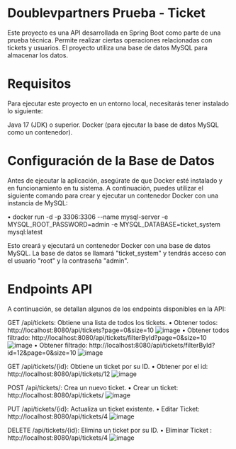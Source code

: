 # Doublevpartners Prueba - Ticket
Este proyecto es una API desarrollada en Spring Boot como parte de una prueba técnica. Permite realizar ciertas operaciones relacionadas con tickets y usuarios. El proyecto utiliza una base de datos MySQL para almacenar los datos.

# Requisitos
Para ejecutar este proyecto en un entorno local, necesitarás tener instalado lo siguiente:

Java 17 (JDK) o superior.
Docker (para ejecutar la base de datos MySQL como un contenedor).
# Configuración de la Base de Datos
Antes de ejecutar la aplicación, asegúrate de que Docker esté instalado y en funcionamiento en tu sistema. A continuación, puedes utilizar el siguiente comando para crear y ejecutar un contenedor Docker con una instancia de MySQL:

• docker run -d -p 3306:3306 --name mysql-server -e MYSQL_ROOT_PASSWORD=admin -e MYSQL_DATABASE=ticket_system mysql:latest

Esto creará y ejecutará un contenedor Docker con una base de datos MySQL. La base de datos se llamará "ticket_system" y tendrás acceso con el usuario "root" y la contraseña "admin".
# Endpoints API
A continuación, se detallan algunos de los endpoints disponibles en la API:

GET /api/tickets: Obtiene una lista de todos los tickets.
•	Obtener todos: http://localhost:8080/api/tickets?page=0&size=10
![image](https://github.com/DanielSaenzt/doublevpartnersPruebaTicket/assets/60766477/3d63f47f-c8df-4200-8d0e-b8365a6af877)
•	Obtener todos filtrado: http://localhost:8080/api/tickets/filterById?page=0&size=10
![image](https://github.com/DanielSaenzt/doublevpartnersPruebaTicket/assets/60766477/f557e69a-def2-45b1-919a-de7d4b1d8a17)
•	Obtener filtrado: http://localhost:8080/api/tickets/filterById?id=12&page=0&size=10
![image](https://github.com/DanielSaenzt/doublevpartnersPruebaTicket/assets/60766477/a124ef57-4f9d-4f3b-9511-4ef3ce0d6c69)

GET /api/tickets/{id}: Obtiene un ticket por su ID.
•	Obtener por el id: http://localhost:8080/api/tickets/12
![image](https://github.com/DanielSaenzt/doublevpartnersPruebaTicket/assets/60766477/75f00154-6695-4893-91a3-8e8306425968)

POST /api/tickets/: Crea un nuevo ticket.
•	Crear un ticket: http://localhost:8080/api/tickets/
![image](https://github.com/DanielSaenzt/doublevpartnersPruebaTicket/assets/60766477/b6578d51-cce5-4102-a164-bed4f1098038)

PUT /api/tickets/{id}: Actualiza un ticket existente.
•	Editar Ticket: http://localhost:8080/api/tickets/4
![image](https://github.com/DanielSaenzt/doublevpartnersPruebaTicket/assets/60766477/309d7bb6-d2b0-495d-b236-3d9878e9bb27)

DELETE /api/tickets/{id}: Elimina un ticket por su ID.
•	Eliminar Ticket : http://localhost:8080/api/tickets/4
![image](https://github.com/DanielSaenzt/doublevpartnersPruebaTicket/assets/60766477/d588b8b4-7989-4d62-9c20-e765a0b5d926)
